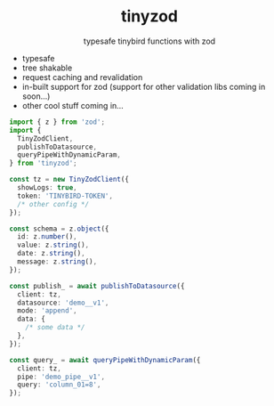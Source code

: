 <div align="center">
    <h1 align="center">tinyzod</h1>
    <p align="center">typesafe tinybird functions with zod</p>
</div>

- typesafe
- tree shakable
- request caching and revalidation
- in-built support for zod (support for other validation libs coming in soon...)
- other cool stuff coming in...

```ts
import { z } from 'zod';
import {
  TinyZodClient,
  publishToDatasource,
  queryPipeWithDynamicParam,
} from 'tinyzod';

const tz = new TinyZodClient({
  showLogs: true,
  token: 'TINYBIRD-TOKEN',
  /* other config */
});

const schema = z.object({
  id: z.number(),
  value: z.string(),
  date: z.string(),
  message: z.string(),
});

const publish_ = await publishToDatasource({
  client: tz,
  datasource: 'demo__v1',
  mode: 'append',
  data: {
    /* some data */
  },
});

const query_ = await queryPipeWithDynamicParam({
  client: tz,
  pipe: 'demo_pipe__v1',
  query: 'column_01=8',
});
```
